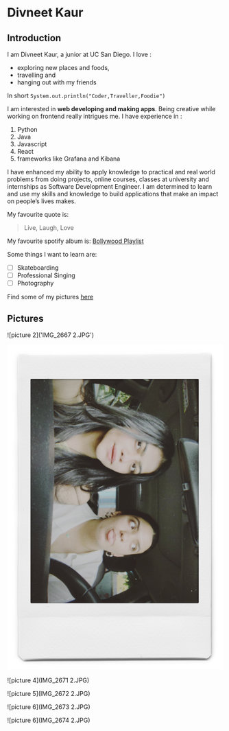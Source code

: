 # Divneet Kaur

## Introduction
I am Divneet Kaur, a junior at UC San Diego. I love :
- exploring new places and foods,
- travelling and 
- hanging out with my friends

In short `System.out.println("Coder,Traveller,Foodie")`

I am interested in **web developing and making apps**. Being creative while working on frontend really intrigues me. 
I have experience in : 
1. Python
2. Java
3. Javascript
4. React
5. frameworks like Grafana and Kibana

I have enhanced my ability to apply knowledge to practical and real world problems from doing projects, online courses, classes at university and internships as Software Development Engineer. 
I am determined to learn and use my skills and knowledge to build applications that make an impact on people’s lives makes. 

My favourite quote is:
> Live, Laugh, Love

My favourite spotify album is:
[Bollywood Playlist](https://open.spotify.com/playlist/5pnKGZHKkbKiF1zyek0iyo?si=9d7daab6ca724c40)

Some things I want to learn are:
- [ ] Skateboarding
- [ ] Professional Singing
- [ ] Photography

Find some of my pictures [here](index.md#Pictures)

## Pictures

![picture 2]('IMG_2667 2.JPG')

![picture 3](IMG_2668.JPG)

![picture 4](IMG_2671 2.JPG)

![picture 5](IMG_2672 2.JPG)

![picture 6](IMG_2673 2.JPG)

![picture 6](IMG_2674 2.JPG)






